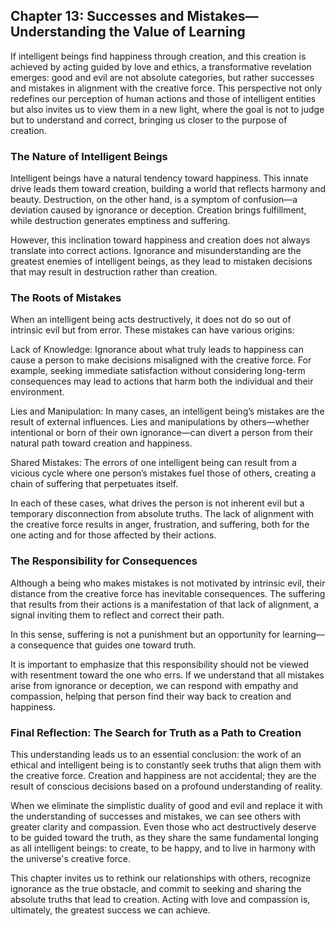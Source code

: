 ## Chapter 13: Successes and Mistakes—Understanding the Value of Learning
If intelligent beings find happiness through creation, and this creation is achieved by acting guided by love and ethics, a transformative revelation emerges: good and evil are not absolute categories, but rather successes and mistakes in alignment with the creative force. This perspective not only redefines our perception of human actions and those of intelligent entities but also invites us to view them in a new light, where the goal is not to judge but to understand and correct, bringing us closer to the purpose of creation.
### The Nature of Intelligent Beings
Intelligent beings have a natural tendency toward happiness. This innate drive leads them toward creation, building a world that reflects harmony and beauty. Destruction, on the other hand, is a symptom of confusion—a deviation caused by ignorance or deception. Creation brings fulfillment, while destruction generates emptiness and suffering.

However, this inclination toward happiness and creation does not always translate into correct actions. Ignorance and misunderstanding are the greatest enemies of intelligent beings, as they lead to mistaken decisions that may result in destruction rather than creation.

### The Roots of Mistakes
When an intelligent being acts destructively, it does not do so out of intrinsic evil but from error. These mistakes can have various origins:

Lack of Knowledge:
Ignorance about what truly leads to happiness can cause a person to make decisions misaligned with the creative force. For example, seeking immediate satisfaction without considering long-term consequences may lead to actions that harm both the individual and their environment.

Lies and Manipulation:
In many cases, an intelligent being’s mistakes are the result of external influences. Lies and manipulations by others—whether intentional or born of their own ignorance—can divert a person from their natural path toward creation and happiness.

Shared Mistakes:
The errors of one intelligent being can result from a vicious cycle where one person’s mistakes fuel those of others, creating a chain of suffering that perpetuates itself.

In each of these cases, what drives the person is not inherent evil but a temporary disconnection from absolute truths. The lack of alignment with the creative force results in anger, frustration, and suffering, both for the one acting and for those affected by their actions.

### The Responsibility for Consequences
Although a being who makes mistakes is not motivated by intrinsic evil, their distance from the creative force has inevitable consequences. The suffering that results from their actions is a manifestation of that lack of alignment, a signal inviting them to reflect and correct their path.

In this sense, suffering is not a punishment but an opportunity for learning—a consequence that guides one toward truth.

It is important to emphasize that this responsibility should not be viewed with resentment toward the one who errs. If we understand that all mistakes arise from ignorance or deception, we can respond with empathy and compassion, helping that person find their way back to creation and happiness.

### Final Reflection: The Search for Truth as a Path to Creation
This understanding leads us to an essential conclusion: the work of an ethical and intelligent being is to constantly seek truths that align them with the creative force. Creation and happiness are not accidental; they are the result of conscious decisions based on a profound understanding of reality.

When we eliminate the simplistic duality of good and evil and replace it with the understanding of successes and mistakes, we can see others with greater clarity and compassion. Even those who act destructively deserve to be guided toward the truth, as they share the same fundamental longing as all intelligent beings: to create, to be happy, and to live in harmony with the universe's creative force.

This chapter invites us to rethink our relationships with others, recognize ignorance as the true obstacle, and commit to seeking and sharing the absolute truths that lead to creation. Acting with love and compassion is, ultimately, the greatest success we can achieve.